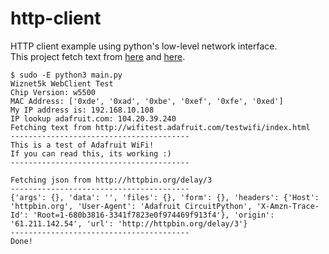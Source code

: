 # http-client
HTTP client example using python's low-level network interface.   
This project fetch text from [here](http://wifitest.adafruit.com/testwifi/index.html) and [here](http://httpbin.org/delay/3).   

```
$ sudo -E python3 main.py
Wiznet5k WebClient Test
Chip Version: w5500
MAC Address: ['0xde', '0xad', '0xbe', '0xef', '0xfe', '0xed']
My IP address is: 192.168.10.108
IP lookup adafruit.com: 104.20.39.240
Fetching text from http://wifitest.adafruit.com/testwifi/index.html
----------------------------------------
This is a test of Adafruit WiFi!
If you can read this, its working :)
----------------------------------------

Fetching json from http://httpbin.org/delay/3
----------------------------------------
{'args': {}, 'data': '', 'files': {}, 'form': {}, 'headers': {'Host': 'httpbin.org', 'User-Agent': 'Adafruit CircuitPython', 'X-Amzn-Trace-Id': 'Root=1-680b3816-3341f7823e0f974469f913f4'}, 'origin': '61.211.142.54', 'url': 'http://httpbin.org/delay/3'}
----------------------------------------
Done!
```

